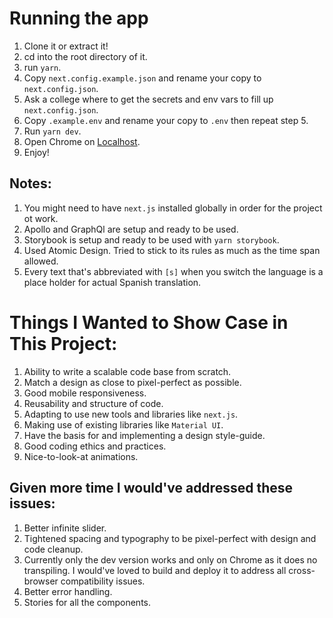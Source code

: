 # Running the app
1. Clone it or extract it!
2. cd into the root directory of it.
3. run `yarn`.
4. Copy `next.config.example.json` and rename your copy to `next.config.json`.
5. Ask a college where to get the secrets and env vars to fill up `next.config.json`.
6. Copy `.example.env` and rename your copy to `.env` then repeat step 5.
7. Run `yarn dev`.
8. Open Chrome on [Localhost](http://localhost:3333/).
9. Enjoy!


## Notes:
1. You might need to have `next.js` installed globally in order for the project ot work.
2. Apollo and GraphQl are setup and ready to be used.
3. Storybook is setup and ready to be used with `yarn storybook`.
4. Used Atomic Design. Tried to stick to its rules as much as the time span allowed.
5. Every text that's abbreviated with `[s]` when you switch the language is a place holder for actual Spanish translation. 


# Things I Wanted to Show Case in This Project:
1. Ability to write a scalable code base from scratch.
2. Match a design as close to pixel-perfect as possible.
3. Good mobile responsiveness.
4. Reusability and structure of code.
5. Adapting to use new tools and libraries like `next.js`.
6. Making use of existing libraries like `Material UI`.
7. Have the basis for and implementing a design style-guide.
8. Good coding ethics and practices.
9. Nice-to-look-at animations.


## Given more time I would've addressed these issues:
1. Better infinite slider.
2. Tightened spacing and typography to be pixel-perfect with design and code cleanup.
3. Currently only the dev version works and only on Chrome as it does no transpiling. I would've loved to build and deploy it to address all cross-browser compatibility issues.
4. Better error handling.
5. Stories for all the components.